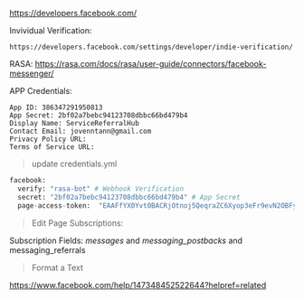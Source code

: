 https://developers.facebook.com/


Invividual Verification:
```
https://developers.facebook.com/settings/developer/indie-verification/
```

RASA: https://rasa.com/docs/rasa/user-guide/connectors/facebook-messenger/

APP Credentials:
```
App ID: 386347291950813
App Secret: 2bf02a7bebc94123708dbbc66bd479b4
Display Name: ServiceReferralHub
Contact Email: jovenntann@gmail.com
Privacy Policy URL: 
Terms of Service URL: 
```


> update credentials.yml
```python
facebook:
  verify: "rasa-bot" # Webhook Verification
  secret: "2bf02a7bebc94123708dbbc66bd479b4" # App Secret
  page-access-token:  "EAAFfYX0Yvt0BACRjOtnoj5QeqraZC6Xyop3eFr9evN2OBFyx0AtAylWtE0oYnnzL1Dq1M9ZAUMzuZAz2GVdqrh6EJickiTSAlBTbOofZCdPKIrL2lbNkS3Any6mOy4aR0JWY1ZCu4yZBaLtCieBlnjWmaT5hMjZAdbdDZAPwnurrUG66TqyK7lM9" # Generate FB Page access token
```

> Edit Page Subscriptions: 

Subscription Fields: *messages* and *messaging_postbacks* and messaging_referrals

> Format a Text

https://www.facebook.com/help/147348452522644?helpref=related
